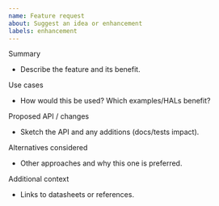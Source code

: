 ```yaml
---
name: Feature request
about: Suggest an idea or enhancement
labels: enhancement
---
```


Summary
- Describe the feature and its benefit.

Use cases
- How would this be used? Which examples/HALs benefit?

Proposed API / changes
- Sketch the API and any additions (docs/tests impact).

Alternatives considered
- Other approaches and why this one is preferred.

Additional context
- Links to datasheets or references.

